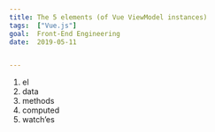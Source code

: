 ```yaml
---
title: The 5 elements (of Vue ViewModel instances)
tags:  ["Vue.js"]
goal:  Front-End Engineering
date:  2019-05-11


---
```


1. el
2. data
3. methods
4. computed
5. watch’es

